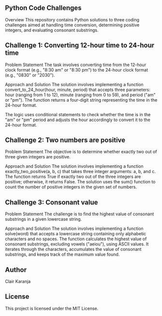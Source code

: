 ## Python Code Challenges
Overview
This repository contains Python solutions to three coding challenges aimed at handling time conversion, determining positive integers, and evaluating consonant substrings.

## Challenge 1: Converting 12-hour time to 24-hour time
Problem Statement
The task involves converting time from the 12-hour clock format (e.g., "8:30 am" or "8:30 pm") to the 24-hour clock format (e.g., "0830" or "2030").

Approach and Solution
The solution involves implementing a function convert_to_24_hour(hour, minute, period) that accepts three parameters: hour (ranging from 1 to 12), minute (ranging from 0 to 59), and period ("am" or "pm"). The function returns a four-digit string representing the time in the 24-hour format.

The logic uses conditional statements to check whether the time is in the "am" or "pm" period and adjusts the hour accordingly to convert it to the 24-hour format.


## Challenge 2: Two numbers are positive
Problem Statement
The objective is to determine whether exactly two out of three given integers are positive.

Approach and Solution
The solution involves implementing a function exactly_two_positive(a, b, c) that takes three integer arguments: a, b, and c. The function returns True if exactly two out of the three integers are positive; otherwise, it returns False. The solution uses the sum() function to count the number of positive integers in the given set of numbers.

## Challenge 3: Consonant value
Problem Statement
The challenge is to find the highest value of consonant substrings in a given lowercase string.

Approach and Solution
The solution involves implementing a function solve(word) that accepts a lowercase string containing only alphabetic characters and no spaces. The function calculates the highest value of consonant substrings, excluding vowels ("aeiou"), using ASCII values. It iterates through the characters, accumulates the value of consonant substrings, and keeps track of the maximum value found.

## Author
Clair Karanja

## License
This project is licensed under the MIT License.